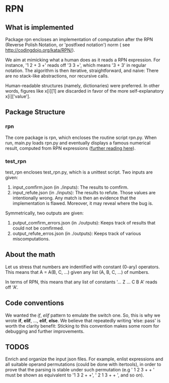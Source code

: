 # RPN

## What is implemented
Package rpn encloses an implementation of computation after the RPN (Reverse
Polish Notation, or 'postfixed notation') norm (
see http://codingdojo.org/kata/RPN/).

We aim at mimicking what a human does as it reads a RPN expression. 
For instance, '1 2 + 3 +' reads off '3 3 +', which means '3 + 3' in regular 
notation.
The algorithm is then iterative, straightforward, and naive: 
There are no stack-like abstractions, nor recursive calls.

Human-readable structures (namely, dictionaries) were preferred. 
In other words, figures like x[i][1] are discarded in favor of the more 
self-explanatory x[i]['value'].

## Package Structure
### rpn
The core package is rpn, which encloses the routine script rpn.py.
When run, main.py loads rpn.py and eventually displays a famous numerical 
result, computed from RPN expressions ([further reading here](https://en.wikipedia.org/wiki/Taxicab_number )).

### test_rpn
test_rpn encloses test_rpn.py, which is a unittest script.
Two inputs are given: 
1. input_comfirm.json (in ./inputs): The results to comfirm.
2. input_refute.json (in ./inputs): The results to refute.
Those values are intentionally wrong. Any match is then an evidence that the 
implementation is flawed. Moreover, it may reveal where the bug is.

Symmetrically, two outputs are given: 
1. putput_comfirm_errors.json (in ./outputs): Keeps track of results that could
not be comfirmed.
2. output_refute_erros.json (in ./outputs): Keeps track of various 
miscomputations.

## About the math
Let us stress that numbers are indentified with constant (0-ary) operators. 
This means that A = A(B, C, …) given any list (A, B, C, …) of numbers.

In terms of RPN, this means that any list of constants '… Z … C B A' reads off
'A'.

## Code conventions
We wanted the _if_, _elif_ pattern to emulate the switch one. So, this is why we 
wrote **if**, **elif**, …, **elif**, **else**. We believe that repeatedly 
writing 'else: pass' is worth the clarity benefit: Sticking to this 
convention makes some room for debugging and further improvements.

## TODOS
Enrich and organize the input json files. For example, enlist expressions and
all suitable operand permutations (could be done with itertools), in order to 
prove that the parsing is stable under such permutation (e.g ' 1 2 3 + + ' 
must be shown as equivalent to '1 3 2 + +', ' 2 1 3 + + ', and so on).


